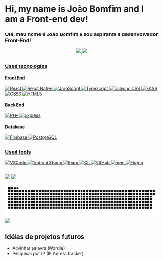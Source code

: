 <h1>Hi, my name is <strong color="blue">João Bomfim</strong> and I am a Front-end dev!</h1>
<h3>Olá, meu nome é João Bomfim e sou aspirante a desenvolvedor Front-End!</h3>
<div align="center">
  <a href="https://github.com/jj0han">
  <img height="180em" src="https://github-readme-stats.vercel.app/api?username=jj0han&show_icons=true&theme=github_dark&include_all_commits=true&count_private=true"/>
  <img height="180em" src="https://github-readme-stats.vercel.app/api/top-langs/?username=jj0han&layout=compact&langs_count=7&theme=github_dark&"/>
</div>
  
##
  
### Used tecnologies
  #### Front End
  ![React](https://img.shields.io/badge/React-20232A?style=for-the-badge&logo=react&logoColor=61DAFB)
  ![React Native](https://img.shields.io/badge/React_Native-20232A?style=for-the-badge&logo=react&logoColor=0088CC)
  ![JavaScript](https://img.shields.io/badge/JavaScript-20232A?style=for-the-badge&logo=javascript&logoColor=F7DF1E)
  ![TypeScript](https://img.shields.io/badge/TypeScript-007ACC?style=for-the-badge&logo=typescript&logoColor=white)
  ![Tailwind CSS](https://img.shields.io/badge/Tailwind_CSS-38B2AC?style=for-the-badge&logo=tailwind-css&logoColor=white)
  ![SASS](https://img.shields.io/badge/Sass-CC6699?style=for-the-badge&logo=sass&logoColor=white)
  ![CSS3](https://img.shields.io/badge/CSS3-1572B6?style=for-the-badge&logo=css3&logoColor=white)
  ![HTML5](https://img.shields.io/badge/HTML5-E34F26?style=for-the-badge&logo=html5&logoColor=white)
  
  #### Back End
  ![PHP](https://img.shields.io/badge/Php-777BB4?style=for-the-badge&logo=php&logoColor=white)
  ![Express](https://img.shields.io/badge/Php-777BB4?style=for-the-badge&logo=php&logoColor=white)
  
  #### Database
  ![Firebase](https://img.shields.io/badge/Firebase-20232A?style=for-the-badge&logo=firebase&logoColor=FFCA28)
  ![PostgreSQL](https://img.shields.io/badge/PostgreSQL-316192?style=for-the-badge&logo=postgresql&logoColor=white)

##
  
### Used tools
  ![VSCode](https://img.shields.io/badge/Visual_Studio_Code-0078D4?style=for-the-badge&logo=visual%20studio%20code&logoColor=white)
  ![Android Studio](https://img.shields.io/badge/Android_Studio-20232A?style=for-the-badge&logo=android%20studio&logoColor=3DDC84)
  ![Expo](https://img.shields.io/badge/Expo-000020?style=for-the-badge&logo=expo&logoColor=white)
  ![Git](https://img.shields.io/badge/GIT-E44C30?style=for-the-badge&logo=git&logoColor=white)
  ![GitHub](https://img.shields.io/badge/GitHub-100000?style=for-the-badge&logo=github&logoColor=white)
  ![npm](https://img.shields.io/badge/npm-CB3837?style=for-the-badge&logo=npm&logoColor=white)
  ![Figma](https://img.shields.io/badge/figma-F24E1E?style=for-the-badge&logo=figma&logoColor=white)

##
 
<div> 
  <a href = "mailto:joaovictorbomfim@gmail.com"><img src="https://img.shields.io/badge/-Gmail-%23333?style=for-the-badge&logo=gmail&logoColor=white" target="_blank"></a>
  <a href="linkedin.com/in/joão-bomfim-957a04237/" target="_blank"><img src="https://img.shields.io/badge/-LinkedIn-%230077B5?style=for-the-badge&logo=linkedin&logoColor=white" target="_blank"></a>
 
  ![Snake animation](https://github.com/jj0han/jj0han/blob/output/github-contribution-grid-snake.svg)
  ![](https://komarev.com/ghpvc/?username=jj0han)
 
</div>

<div>
<h2>Idéias de projetos futuros</h2>
  <ul>
    <li>Advinhar palavra (Wordle)</li>
    <li>Pesquisar por IP (IP Adress tracker)</li>
  </ul>
</div>
